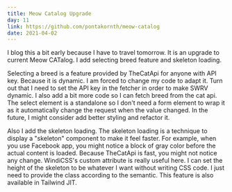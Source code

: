 ```yaml
---
title: Meow Catalog Upgrade
day: 11
link: https://github.com/pontakornth/meow-catalog
date: 2021-04-02
---
```

I blog this a bit early because I have to travel tomorrow. It is an upgrade to current Meow
CATalog. I add selecting breed feature and skeleton loading.<!--more-->


Selecting a breed is a feature provided by TheCatApi for anyone with API key. Because it is
dynamic. I am forced to change my code to adapt it. Turn out that I need to set the API key
in the fetcher in order to make SWRV dynamic. I also add a bit more code so I can fetch breed
from the cat api. The select element is a standalone so I don't need a form element to wrap it
as it automatically change the request when the value changed. In the future, I might consider
add better styling and refactor it.


Also I add the skeleton loading. The skeleton loading is a technique to display a "skeleton" 
component to make it feel faster. For example, when you use Facebook app, you might notice a
block of gray color before the actual content is loaded. Because TheCatApi is fast, you might
not notice any change. WindiCSS's custom attribute is really useful here. I can set the height
of the skeleton to be whatever I want without writing CSS code. I just need to provide the 
class according to the semantic. This feature is also available in Tailwind JIT.